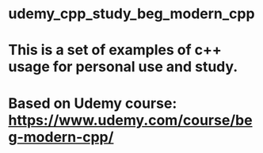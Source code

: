 # udemy_cpp_study_beg_modern_cpp

# This is a set of examples of c++ usage for personal use and study.
# Based on Udemy course: https://www.udemy.com/course/beg-modern-cpp/

